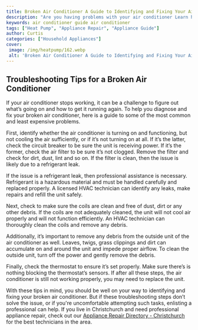 ```yaml
---
title: Broken Air Conditioner A Guide to Identifying and Fixing Your Air Conditioner
description: "Are you having problems with your air conditioner Learn how to identify and fix the issue with our comprehensive guide Dont let the summer heat get to you"
keywords: air conditioner guide air conditioner
tags: ["Heat Pump", "Appliance Repair", "Appliance Guide"]
author: Curtis
categories: ["Household Appliances"]
cover: 
 image: /img/heatpump/162.webp
 alt: 'Broken Air Conditioner A Guide to Identifying and Fixing Your Air Conditioner'
---
```

## Troubleshooting Tips for a Broken Air Conditioner

If your air conditioner stops working, it can be a challenge to figure out what’s going on and how to get it running again. To help you diagnose and fix your broken air conditioner, here is a guide to some of the most common and least expensive problems. 

First, identify whether the air conditioner is turning on and functioning, but not cooling the air sufficiently, or if it’s not turning on at all. If it’s the latter, check the circuit breaker to be sure the unit is receiving power. If it’s the former, check the air filter to be sure it’s not clogged. Remove the filter and check for dirt, dust, lint and so on. If the filter is clean, then the issue is likely due to a refrigerant leak. 

If the issue is a refrigerant leak, then professional assistance is necessary. Refrigerant is a hazardous material and must be handled carefully and replaced properly. A licensed HVAC technician can identify any leaks, make repairs and refill the unit safely. 

Next, check to make sure the coils are clean and free of dust, dirt or any other debris. If the coils are not adequately cleaned, the unit will not cool air properly and will not function efficiently. An HVAC technician can thoroughly clean the coils and remove any debris. 

Additionally, it’s important to remove any debris from the outside unit of the air conditioner as well. Leaves, twigs, grass clippings and dirt can accumulate on and around the unit and impede proper airflow. To clean the outside unit, turn off the power and gently remove the debris. 

Finally, check the thermostat to ensure it’s set properly. Make sure there’s is nothing blocking the thermostat’s sensors. If after all these steps, the air conditioner is still not working properly, you may need to replace the unit. 

With these tips in mind, you should be well on your way to identifying and fixing your broken air conditioner. But if these troubleshooting steps don’t solve the issue, or if you're uncomfortable attempting such tasks, enlisting a professional can help. If you live in Christchurch and need professional appliance repair, check out our [Appliance Repair Directory - Christchurch](./pages/appliance-repair-technicians/new-zealand/christchurch) for the best technicians in the area.
